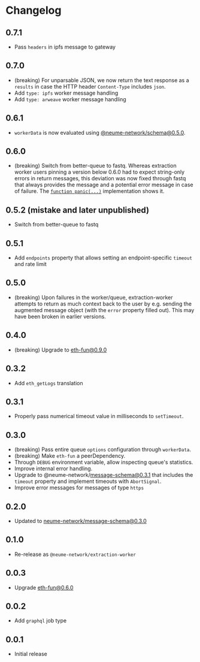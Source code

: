 # Changelog

## 0.7.1

- Pass `headers` in ipfs message to gateway

## 0.7.0

- (breaking) For unparsable JSON, we now return the text response as a
  `results` in case the HTTP header `Content-Type` includes `json`.
- Add `type: ipfs` worker message handling
- Add `type: arweave` worker message handling

## 0.6.1

- `workerData` is now evaluated using
  [@neume-network/schema@0.5.0](https://github.com/neume-network/schema/blob/main/src/schema.mjs#L4-L49).

## 0.6.0

- (breaking) Switch from better-queue to fastq. Whereas extraction worker users
  pinning a version below 0.6.0 had to expect string-only errors in return
  messages, this deviation was now fixed through fastq that always provides the
  message and a potential error message in case of failure. The [`function panic(...)`](https://github.com/neume-network/extraction-worker/blob/2426513292ed27cd994e97c3fc5f271b77dc0007/src/worker.mjs#L13)
  implementation shows it.

## 0.5.2 (mistake and later unpublished)

- Switch from better-queue to fastq

## 0.5.1

- Add `endpoints` property that allows setting an endpoint-specific `timeout`
  and rate limit

## 0.5.0

- (breaking) Upon failures in the worker/queue, extraction-worker attempts to
  return as much context back to the user by e.g. sending the augmented message
  object (with the `error` property filled out). This may have been broken in
  earlier versions.

## 0.4.0

- (breaking) Upgrade to eth-fun@0.9.0

## 0.3.2

- Add `eth_getLogs` translation

## 0.3.1

- Properly pass numerical timeout value in milliseconds to `setTimeout`.

## 0.3.0

- (breaking) Pass entire queue `options` configuration through `workerData`.
- (breaking) Make `eth-fun` a peerDependency.
- Through `DEBUG` environment variable, allow inspecting queue's statistics.
- Improve internal error handling.
- Upgrade to @neume-network/message-schema@0.3.1 that includes the `timeout`
  property and implement timeouts with `AbortSignal`.
- Improve error messages for messages of type `https`

## 0.2.0

- Updated to [neume-network/message-schema@0.3.0](https://github.com/neume-network/message-schema/blob/78bb2cc566403d733df20d6c2ab5b86cfcc11e17/changelog.md#030)

## 0.1.0

- Re-release as `@neume-network/extraction-worker`

## 0.0.3

- Upgrade eth-fun@0.6.0

## 0.0.2

- Add `graphql` job type

## 0.0.1

- Initial release
